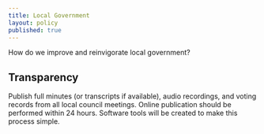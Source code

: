 ```yaml
---
title: Local Government
layout: policy
published: true
---
```

How do we improve and reinvigorate local government?

## Transparency

Publish full minutes (or transcripts if available), audio recordings, and voting records from all local council meetings. Online publication should be performed within 24 hours. Software tools will be created to make this process simple.

